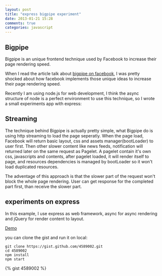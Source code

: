 ```yaml
---
layout: post
title: "express bigpipe experiment"
date: 2013-01-21 15:28
comments: true
categories: javascript
---
```


## Bigpipe

Bigpipe is an unique frontend technique used by Facebook to increase their page rendering speed.

When I read the article talk about [bigpipe on facebook](https://www.facebook.com/note.php?note_id=389414033919), I was pretty shocked about how facebook implements those unique ideas to
increase their page rendering speed.

Recently I am using node.js for web development, I think the async structure of node is a perfect environment to use this technique, so I wrote a small experiments app with express:

<!--more-->

## Streaming

The technique behind Bigpipe is actually pretty simple,
what Bigpipe do is using http streaming to load the page seperatly.
When the page load, Facebook will return basic layout, css and assets manager(bootLoader) to user first.
Then other slower content like news feeds, notification will returned later on the same request as Pagelet.
A pagelet contain it's own css, javascripts and contents,
after pagelet loaded, it will render itself to page,
and resources dependencies is managed by bootLoader so it won't load duplicated resources.

The adventage of this approach is that the slower part of the request won't block the whole page rendering.
User can get response for the completed part first, than receive the slower part.

## experiments on express

In this example, I use express as web framework, async for async rendering and jQuery for render content to layout.

[Demo](http://express-bigpipe.herokuapp.com/)

you can clone the gist and run it on local:

    git clone https://gist.github.com/4589002.git
    cd 4589002
    npm install
    npm start

{% gist 4589002 %}
